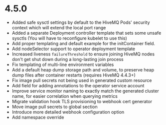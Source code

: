 # 4.5.0

- Added safe sysctl settings by default to the HiveMQ Pods' security context which will extend the local port range
- Added a separate Deployment controller template that sets some unsafe sysctls (You will have to reconfigure kubelet to use this)
- Add proper templating and default example for the initContainer field.
- Add nodeSelector support to operator deployment template
- Increased liveness `failureThreshold` to ensure joining HiveMQ nodes don't get shut down during a long-lasting join process
- Fix templating of multi-line environment variables
- Add a default heap dump storage path and volume, to preserve heap dump files after container restarts (requires HiveMQ 4.4.3+)
- Fix image pull secrets not being used in generated custom resource
- Add field for adding annotations to the operator service account
- Improve service monitor naming to exactly match the generated cluster name, for easier correlation when querying metrics
- Migrate validation hook TLS provisioning to webhook cert generator
- Move image pull secrets to global section
- Introduce more detailed webhook configuration option
- Add namespace override